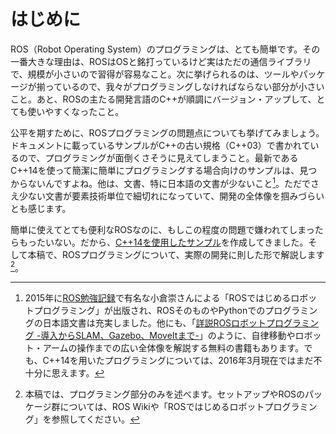 # はじめに

ROS（Robot Operating System）のプログラミングは、とても簡単です。その一番大きな理由は、ROSはOSと銘打っているけど実はただの通信ライブラリで、規模が小さいので習得が容易なこと。次に挙げられるのは、ツールやパッケージが揃っているので、我々がプログラミングしなければならない部分が小さいこと。あと、ROSの主たる開発言語のC++が順調にバージョン・アップして、とても使いやすくなったこと。

公平を期すために、ROSプログラミングの問題点についても挙げてみましょう。ドキュメントに載っているサンプルがC++の古い規格（C++03）で書かれているので、プログラミングが面倒くさそうに見えてしまうこと。最新であるC++14を使って簡潔に簡単にプログラミングする場合向けのサンプルは、見つからないんですよね。他は、文書、特に日本語の文書が少ないこと[^1]。ただでさえ少ない文書が要素技術単位で細切れになっていて、開発の全体像を掴みづらいとも感じます。

簡単に使えてとても便利なROSなのに、もしこの程度の問題で嫌われてしまったらもったいない。だから、[C++14を使用したサンプル](https://github.com/tail-island/six_point_two_eight)を作成してきました。そして本稿で、ROSプログラミングについて、実際の開発に則した形で解説します[^2]。

[^1]: 2015年に[ROS勉強記録](http://ros-robot.blogspot.jp/)で有名な小倉崇さんによる「ROSではじめるロボットプログラミング」が出版され、ROSそのものやPythonでのプログラミングの日本語文書は充実しました。他にも、「[詳説ROSロボットプログラミング -導入からSLAM、Gazebo、MoveItまで-](http://irvs.github.io/rosbook_jp)」のように、自律移動やロボット・アームの操作までの広い全体像を解説する無料の書籍もあります。でも、C++14を用いたプログラミングについては、2016年3月現在ではまだ不十分に思えます。

[^2]: 本稿では、プログラミング部分のみを述べます。セットアップやROSのパッケージ群については、ROS Wikiや「ROSではじめるロボットプログラミング」を参照してください。

